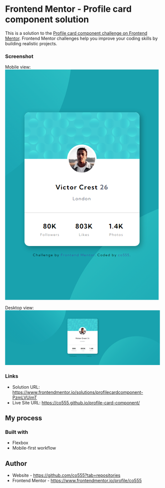 # Frontend Mentor - Profile card component solution

This is a solution to the [Profile card component challenge on Frontend Mentor](https://www.frontendmentor.io/challenges/profile-card-component-cfArpWshJ). Frontend Mentor challenges help you improve your coding skills by building realistic projects. 

### Screenshot

Mobile view:
![](./images/co555-profile-card-component-mobile.png)

Desktop view:
![](./images/co555-profile-card-component-desktop.png)

### Links

- Solution URL: https://www.frontendmentor.io/solutions/profilecardcomponent-PzmLVUimT
- Live Site URL: https://co555.github.io/profile-card-component/

## My process

### Built with

- Flexbox
- Mobile-first workflow

## Author

- Website - https://github.com/co555?tab=repositories
- Frontend Mentor - https://www.frontendmentor.io/profile/co555
